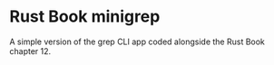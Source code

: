 # Rust Book minigrep

A simple version of the grep CLI app coded alongside the Rust Book chapter 12.